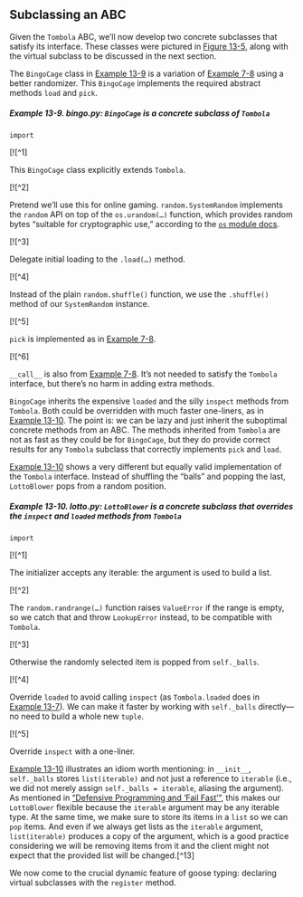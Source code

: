 ## Subclassing an ABC

Given the `Tombola` ABC, we’ll now develop two concrete subclasses that satisfy its interface. These classes were pictured in [Figure 13-5](#tombola_uml), along with the virtual subclass to be discussed in the next section.

The `BingoCage` class in [Example 13-9](#ex_tombola_bingo) is a variation of [Example 7-8](ch07.html#ex_bingo_callable) using a better randomizer. This `BingoCage` implements the required abstract methods `load` and `pick`.

##### Example 13-9. bingo.py: `BingoCage` is a concrete subclass of `Tombola`

```
import
```

[![^1]

This `BingoCage` class explicitly extends `Tombola`.

[![^2]

Pretend we’ll use this for online gaming. `random.SystemRandom` implements the `random` API on top of the `os.urandom(…)` function, which provides random bytes “suitable for cryptographic use,” according to the [`os` module docs](https://fpy.li/13-21).

[![^3]

Delegate initial loading to the `.load(…)` method.

[![^4]

Instead of the plain `random.shuffle()` function, we use the `.shuffle()` method of our `SystemRandom` instance.

[![^5]

`pick` is implemented as in [Example 7-8](ch07.html#ex_bingo_callable).

[![^6]

`__call__` is also from [Example 7-8](ch07.html#ex_bingo_callable). It’s not needed to satisfy the `Tombola` interface, but there’s no harm in adding extra methods.

`BingoCage` inherits the expensive `loaded` and the silly `inspect` methods from `Tombola`. Both could be overridden with much faster one-liners, as in [Example 13-10](#ex_lotto). The point is: we can be lazy and just inherit the suboptimal concrete methods from an ABC. The methods inherited from `Tombola` are not as fast as they could be for `BingoCage`, but they do provide correct results for any `Tombola` subclass that correctly implements `pick` and `load`.

[Example 13-10](#ex_lotto) shows a very different but equally valid implementation of the `Tombola` interface. Instead of shuffling the “balls” and popping the last, `LottoBlower` pops from a random position.

##### Example 13-10. lotto.py: `LottoBlower` is a concrete subclass that overrides the `inspect` and `loaded` methods from `Tombola`

```
import
```

[![^1]

The initializer accepts any iterable: the argument is used to build a list.

[![^2]

The `random.randrange(…)` function raises `ValueError` if the range is empty, so we catch that and throw `LookupError` instead, to be compatible with `Tombola`.

[![^3]

Otherwise the randomly selected item is popped from `self._balls`.

[![^4]

Override `loaded` to avoid calling `inspect` (as `Tombola.loaded` does in [Example 13-7](#ex_tombola_abc)). We can make it faster by working with `self._balls` directly—no need to build a whole new `tuple`.

[![^5]

Override `inspect` with a one-liner.

[Example 13-10](#ex_lotto) illustrates an idiom worth mentioning: in `__init__`, `self._balls` stores `list(iterable)` and not just a reference to `iterable` (i.e., we did not merely assign `self._balls = iterable`, aliasing the argument). As mentioned in [“Defensive Programming and ‘Fail Fast’”](#defensive_duck_prog_sec), this makes our `LottoBlower` flexible because the `iterable` argument may be any iterable type. At the same time, we make sure to store its items in a `list` so we can `pop` items. And even if we always get lists as the `iterable` argument, `list(iterable)` produces a copy of the argument, which is a good practice considering we will be removing items from it and the client might not expect that the provided list will be changed.[^13]

We now come to the crucial dynamic feature of goose typing: declaring virtual subclasses with the `register` method.